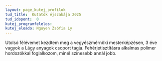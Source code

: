 ```yaml
---
layout: page_kutej_profilok
tud_title:  Kutatók éjszakája 2025
tud_idopont:  0
kutej_programfelelos: 
kutej_eloado: Nguyen Zsófia Ly
---
```


Utolsó félévemet kezdtem meg a vegyészmérnöki mesterképzésen, 3 éve vagyok a Lágy anyagok csoport tagja. 
Fehérjetisztításra alkalmas polimer hordozókkal foglalkozom, minél színesebb annál jobb.
